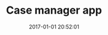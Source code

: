---
title: Case manager app
company: Lyra Health
byline: Designed a comprehensive case management platform that empowers healthcare professionals to efficiently track patient progress and care plans, incorporating user research to create an intuitive interface that enhances care coordination
date: 2017-01-01 20:52:01
cover_image: 
tags: [portfolio]
has_writeup: false
---